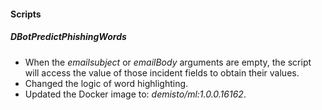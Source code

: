 
#### Scripts
##### DBotPredictPhishingWords
- When the *emailsubject* or *emailBody* arguments are empty, the script will access the value of those incident fields to obtain their values.
- Changed the logic of word highlighting.
- Updated the Docker image to: *demisto/ml:1.0.0.16162*.

